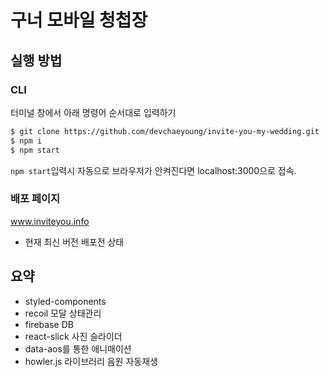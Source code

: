 # 구너 모바일 청첩장

## 실행 방법

### CLI

터미널 창에서 아래 명령어 순서대로 입력하기

```bash
$ git clone https://github.com/devchaeyoung/invite-you-my-wedding.git
$ npm i
$ npm start
```

`npm start`입력시 자동으로 브라우저가 안켜진다면 localhost:3000으로 접속.

### 배포 페이지

www.inviteyou.info

- 현재 최신 버전 배포전 상태

## 요약

- styled-components
- recoil 모달 상태관리
- firebase DB
- react-slick 사진 슬라이더
- data-aos를 통한 애니매이션
- howler.js 라이브러리 음원 자동재생

